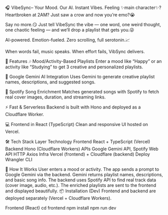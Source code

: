 🎧 VibeSync– Your Mood. Our AI. Instant Vibes.
Feeling ✨main character✨? Heartbroken at 2AM? Just saw a crow and now you’re emo?😭

Say no more.😏 Just tell VibeSync the vibe — one word, one weird thought, one chaotic feeling — and we’ll drop a playlist that gets you.😜

AI-powered. Emotion-fueled. Zero scrolling, full serotonin.📈

When words fail, music speaks.
When effort fails, VibSync delivers.


🌟 Features
🎶 Mood/Activity-Based Playlists
Enter a mood like “Happy” or an activity like “Studying” to get 3 creative and personalized playlists.

🧠 Google Gemini AI Integration
Uses Gemini to generate creative playlist names, descriptions, and suggested songs.

📀 Spotify Song Enrichment
Matches generated songs with Spotify to fetch real cover images, duration, and streaming links.

⚡ Fast & Serverless
Backend is built with Hono and deployed as a Cloudflare Worker.




💻 Frontend in React (TypeScript)
Clean and responsive UI hosted on Vercel.

🛠️ Tech Stack
Layer	Technology
Frontend	React + TypeScript (Vercel)
Backend	Hono (Cloudflare Workers)
APIs	Google Gemini API, Spotify Web API
HTTP	Axios
Infra	Vercel (frontend) + Cloudflare (backend)
Deploy	Wrangler CLI

🚀 How It Works
User enters a mood or activity.
The app sends a prompt to Google Gemini via the backend.
Gemini returns playlist names, descriptions, and basic song info.
The backend uses Spotify API to find real track data (cover image, audio, etc.).
The enriched playlists are sent to the frontend and displayed beautifully.
📦 Installation (Dev)
Frontend and backend are deployed separately (Vercel + Cloudflare Workers).

Frontend (React)
cd frontend
npm install
npm run dev
